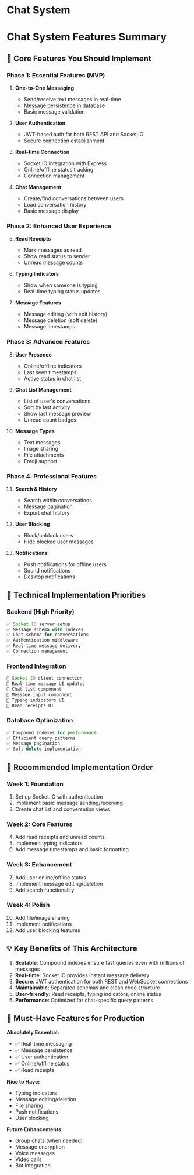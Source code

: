 # Chat System

# Chat System Features Summary

## 🎯 Core Features You Should Implement

### **Phase 1: Essential Features (MVP)**
1. **One-to-One Messaging**
   - Send/receive text messages in real-time
   - Message persistence in database
   - Basic message validation

2. **User Authentication**
   - JWT-based auth for both REST API and Socket.IO
   - Secure connection establishment

3. **Real-time Connection**
   - Socket.IO integration with Express
   - Online/offline status tracking
   - Connection management

4. **Chat Management**
   - Create/find conversations between users
   - Load conversation history
   - Basic message display

### **Phase 2: Enhanced User Experience**
5. **Read Receipts**
   - Mark messages as read
   - Show read status to sender
   - Unread message counts

6. **Typing Indicators**
   - Show when someone is typing
   - Real-time typing status updates

7. **Message Features**
   - Message editing (with edit history)
   - Message deletion (soft delete)
   - Message timestamps

### **Phase 3: Advanced Features**
8. **User Presence**
   - Online/offline indicators
   - Last seen timestamps
   - Active status in chat list

9. **Chat List Management**
   - List of user's conversations
   - Sort by last activity
   - Show last message preview
   - Unread count badges

10. **Message Types**
    - Text messages
    - Image sharing
    - File attachments
    - Emoji support

### **Phase 4: Professional Features**
11. **Search & History**
    - Search within conversations
    - Message pagination
    - Export chat history

12. **User Blocking**
    - Block/unblock users
    - Hide blocked user messages

13. **Notifications**
    - Push notifications for offline users
    - Sound notifications
    - Desktop notifications

## 📱 Technical Implementation Priorities

### **Backend (High Priority)**
```javascript
✅ Socket.IO server setup
✅ Message schema with indexes
✅ Chat schema for conversations
✅ Authentication middleware
✅ Real-time message delivery
✅ Connection management
```

### **Frontend Integration**
```javascript
🔄 Socket.IO client connection
🔄 Real-time message UI updates
🔄 Chat list component
🔄 Message input component
🔄 Typing indicators UI
🔄 Read receipts UI
```

### **Database Optimization**
```javascript
✅ Compound indexes for performance
✅ Efficient query patterns
✅ Message pagination
✅ Soft delete implementation
```

## 🚀 Recommended Implementation Order

### **Week 1: Foundation**
1. Set up Socket.IO with authentication
2. Implement basic message sending/receiving
3. Create chat list and conversation views

### **Week 2: Core Features**
4. Add read receipts and unread counts
5. Implement typing indicators
6. Add message timestamps and basic formatting

### **Week 3: Enhancement**
7. Add user online/offline status
8. Implement message editing/deletion
9. Add search functionality

### **Week 4: Polish**
10. Add file/image sharing
11. Implement notifications
12. Add user blocking features

## 💡 Key Benefits of This Architecture

1. **Scalable**: Compound indexes ensure fast queries even with millions of messages
2. **Real-time**: Socket.IO provides instant message delivery
3. **Secure**: JWT authentication for both REST and WebSocket connections
4. **Maintainable**: Separated schemas and clean code structure
5. **User-friendly**: Read receipts, typing indicators, online status
6. **Performance**: Optimized for chat-specific query patterns

## 🎯 Must-Have Features for Production

**Absolutely Essential:**
- ✅ Real-time messaging
- ✅ Message persistence
- ✅ User authentication
- ✅ Online/offline status
- ✅ Read receipts

**Nice to Have:**
- Typing indicators
- Message editing/deletion
- File sharing
- Push notifications
- User blocking

**Future Enhancements:**
- Group chats (when needed)
- Message encryption
- Voice messages
- Video calls
- Bot integration

